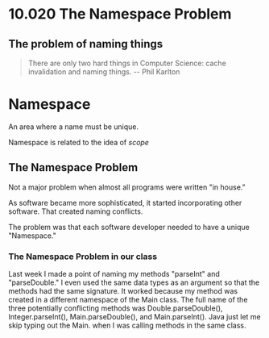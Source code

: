 # 10.020 The Namespace Problem

## The problem of naming things

> There are only two hard things in Computer Science: cache invalidation and naming things. -- Phil Karlton

# Namespace

An area where a name must be unique.

Namespace is related to the idea of *scope*

## The Namespace Problem

Not a major problem when almost all programs were written "in house."

As software became more sophisticated, it started incorporating other software. That created naming conflicts.

The problem was that each software developer needed to have a unique "Namespace."

### The Namespace Problem in our class

Last week I made a point of naming my methods "parseInt" and "parseDouble." I even used the same data types as an argument so that the methods had the same signature. It worked because my method was created in a different namespace of the Main class. The full name of the three potentially conflicting methods was Double.parseDouble(), Integer.parseInt(), Main.parseDouble(), and Main.parseInt(). Java just let me skip typing out the Main. when I was calling methods in the same class.
